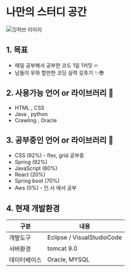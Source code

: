 # 나만의 스터디 공간
![깃허브 이미지](https://user-images.githubusercontent.com/104408863/179223339-9c3d4617-be56-452b-9632-a7033a8a7111.png)

## 1. 목표 
* 매일 공부해서 공부한 코드 1일 1커밋 🔥
* 남들이 우와 할만한 코딩 실력 갖추기 ✨😎


## 2. 사용가능 언어 or 라이브러리 🤗
* HTML , CSS 
* Java  , python
* Crawling , Oracle

## 3. 공부중인 언어 or 라이브러리 🚀
* CSS (92%) - flex, grid 공부중
* Spring (92%) 
* JavaScript (80%) 
* React (20%)  
* Spring boot (70%) 
* Aws (0%) - 인.사 에서 공부

## 4. 현재 개발환경
|구분|내용|
|------|---|
|개발도구|Eclipse / VisualStudioCode|
|서버환경|tomcat 9.0|
|데이터베이스|Oracle, MYSQL|

